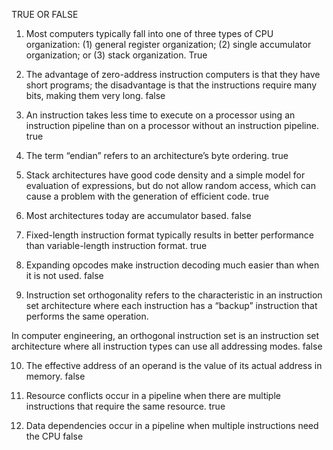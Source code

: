 TRUE OR FALSE
 1. Most computers typically fall into one of three types of CPU
 organization: (1) general register organization; (2) single accumulator
 organization; or (3) stack organization.
True

 2. The advantage of zero-address instruction computers is that they have
 short programs; the disadvantage is that the instructions require
 many bits, making them very long.
false

 3. An instruction takes less time to execute on a processor using an
 instruction pipeline than on a processor without an instruction
 pipeline.
true

 4. The term “endian” refers to an architecture’s byte ordering.
true

 5. Stack architectures have good code density and a simple model for
 evaluation of expressions, but do not allow random access, which can
 cause a problem with the generation of efficient code.
true

 6. Most architectures today are accumulator based.
false

 7. Fixed-length instruction format typically results in better
 performance than variable-length instruction format.
true

 8. Expanding opcodes make instruction decoding much easier than
 when it is not used.
false

 9. Instruction set orthogonality refers to the characteristic in an
 instruction set architecture where each instruction has a “backup”
 instruction that performs the same operation.

In computer engineering, an orthogonal instruction set is an instruction set architecture where all instruction types can use all addressing modes.
false

 10. The effective address of an operand is the value of its actual address in
 memory.
 false


 11. Resource conflicts occur in a pipeline when there are multiple
 instructions that require the same resource.
true

 12. Data dependencies occur in a pipeline when multiple instructions
 need the CPU
 false